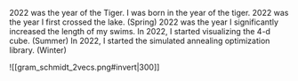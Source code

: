 2022 was the year of the Tiger.
I was born in the year of the tiger.
2022 was the year I first crossed the lake. (Spring)
2022 was the year I significantly increased the length of my swims.
In 2022, I started visualizing the 4-d cube. (Summer)
In 2022, I started the simulated annealing optimization library. (Winter)

![[gram_schmidt_2vecs.png#invert|300]]


